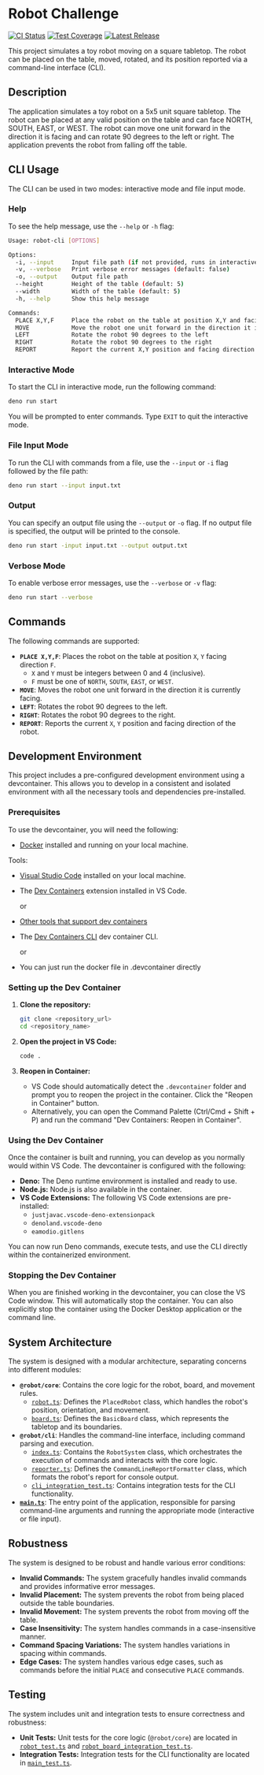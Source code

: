 # Robot Challenge
[![CI Status](https://github.com/im28/Robot-Challenge/actions/workflows/ci.yml/badge.svg)](https://github.com/im28/Robot-Challenge/actions/workflows/ci.yml)
[![Test Coverage](https://api.codeclimate.com/v1/badges/14ee77514026f70c3e19/test_coverage)](https://codeclimate.com/github/im28/Robot-Challenge/test_coverage)
[![Latest Release](https://img.shields.io/github/v/release/im28/Robot-Challenge)]()

This project simulates a toy robot moving on a square tabletop. The robot can be
placed on the table, moved, rotated, and its position reported via a
command-line interface (CLI).

## Description

The application simulates a toy robot on a 5x5 unit square tabletop. The robot
can be placed at any valid position on the table and can face NORTH, SOUTH,
EAST, or WEST. The robot can move one unit forward in the direction it is facing
and can rotate 90 degrees to the left or right. The application prevents the
robot from falling off the table.

## CLI Usage

The CLI can be used in two modes: interactive mode and file input mode.

### Help

To see the help message, use the `--help` or `-h` flag:

```bash
Usage: robot-cli [OPTIONS]

Options:
  -i, --input     Input file path (if not provided, runs in interactive mode)
  -v, --verbose   Print verbose error messages (default: false)
  -o, --output    Output file path
  --height        Height of the table (default: 5)
  --width         Width of the table (default: 5)
  -h, --help      Show this help message

Commands:
  PLACE X,Y,F     Place the robot on the table at position X,Y and facing F (NORTH, SOUTH, EAST, or WEST)
  MOVE            Move the robot one unit forward in the direction it is currently facing
  LEFT            Rotate the robot 90 degrees to the left
  RIGHT           Rotate the robot 90 degrees to the right
  REPORT          Report the current X,Y position and facing direction of the robot
```


### Interactive Mode

To start the CLI in interactive mode, run the following command:

```bash
deno run start
```


You will be prompted to enter commands. Type `EXIT` to quit the interactive mode.

### File Input Mode

To run the CLI with commands from a file, use the `--input` or `-i` flag followed by the file path:

```bash
deno run start --input input.txt
```


### Output

You can specify an output file using the `--output` or `-o` flag. If no output file is specified, the output will be printed to the console.

```bash
deno run start -input input.txt --output output.txt
```

### Verbose Mode

To enable verbose error messages, use the `--verbose` or `-v` flag:
```bash
deno run start --verbose
```


## Commands

The following commands are supported:

*   **`PLACE X,Y,F`**: Places the robot on the table at position `X`, `Y` facing direction `F`.
    *   `X` and `Y` must be integers between 0 and 4 (inclusive).
    *   `F` must be one of `NORTH`, `SOUTH`, `EAST`, or `WEST`.
*   **`MOVE`**: Moves the robot one unit forward in the direction it is currently facing.
*   **`LEFT`**: Rotates the robot 90 degrees to the left.
*   **`RIGHT`**: Rotates the robot 90 degrees to the right.
*   **`REPORT`**: Reports the current `X`, `Y` position and facing direction of the robot.

## Development Environment

This project includes a pre-configured development environment using a devcontainer. This allows you to develop in a consistent and isolated environment with all the necessary tools and dependencies pre-installed.

### Prerequisites

To use the devcontainer, you will need the following:

*   [Docker](https://www.docker.com/) installed and running on your local machine.

Tools:
*   [Visual Studio Code](https://code.visualstudio.com/) installed on your local machine.
*   The [Dev Containers](https://marketplace.visualstudio.com/items?itemName=ms-vscode-remote.remote-containers) extension installed in VS Code.

    or

*   [Other tools that support dev containers](https://containers.dev/supporting) 
*   The [Dev Containers CLI](https://github.com/devcontainers/cli) dev container CLI.

    or
   * You can just run the docker file in .devcontainer directly



### Setting up the Dev Container

1. **Clone the repository:**

    ```bash
    git clone <repository_url>
    cd <repository_name>
    ```

2. **Open the project in VS Code:**

    ```bash
    code .
    ```

3. **Reopen in Container:**

    *   VS Code should automatically detect the `.devcontainer` folder and prompt you to reopen the project in the container. Click the "Reopen in Container" button.
    *   Alternatively, you can open the Command Palette (Ctrl/Cmd + Shift + P) and run the command "Dev Containers: Reopen in Container".

### Using the Dev Container

Once the container is built and running, you can develop as you normally would within VS Code. The devcontainer is configured with the following:

*   **Deno:** The Deno runtime environment is installed and ready to use.
*   **Node.js:** Node.js is also available in the container.
*   **VS Code Extensions:** The following VS Code extensions are pre-installed:
    *   `justjavac.vscode-deno-extensionpack`
    *   `denoland.vscode-deno`
    *   `eamodio.gitlens`

You can now run Deno commands, execute tests, and use the CLI directly within the containerized environment.

### Stopping the Dev Container

When you are finished working in the devcontainer, you can close the VS Code window. This will automatically stop the container. You can also explicitly stop the container using the Docker Desktop application or the command line.

## System Architecture

The system is designed with a modular architecture, separating concerns into different modules:

*   **`@robot/core`**: Contains the core logic for the robot, board, and movement rules.
    *   [`robot.ts`](robot_module/robot.ts): Defines the `PlacedRobot` class, which handles the robot's position, orientation, and movement.
    *   [`board.ts`](robot_module/board.ts): Defines the `BasicBoard` class, which represents the tabletop and its boundaries.
*   **`@robot/cli`**: Handles the command-line interface, including command parsing and execution.
    *   [`index.ts`](cli/index.ts): Contains the `RobotSystem` class, which orchestrates the execution of commands and interacts with the core logic.
    *   [`reporter.ts`](cli/reporter.ts): Defines the `CommandLineReportFormatter` class, which formats the robot's report for console output.
    *   [`cli_integration_test.ts`](cli/cli_integration_test.ts): Contains integration tests for the CLI functionality.
*   **[`main.ts`](main.ts)**: The entry point of the application, responsible for parsing command-line arguments and running the appropriate mode (interactive or file input).



## Robustness

The system is designed to be robust and handle various error conditions:

*   **Invalid Commands:** The system gracefully handles invalid commands and provides informative error messages.
*   **Invalid Placement:** The system prevents the robot from being placed outside the table boundaries.
*   **Invalid Movement:** The system prevents the robot from moving off the table.
*   **Case Insensitivity:** The system handles commands in a case-insensitive manner.
*   **Command Spacing Variations:** The system handles variations in spacing within commands.
*   **Edge Cases:** The system handles various edge cases, such as commands before the initial `PLACE` and consecutive `PLACE` commands.

## Testing

The system includes unit and integration tests to ensure correctness and robustness:

*   **Unit Tests:** Unit tests for the core logic (`@robot/core`) are located in [`robot_test.ts`](robot_module/robot_test.ts) and [`robot_board_integration_test.ts`](robot_module/robot_board_integration_test.ts).
*   **Integration Tests:** Integration tests for the CLI functionality are located in [`main_test.ts`](cli/cli_integration_test.ts).


